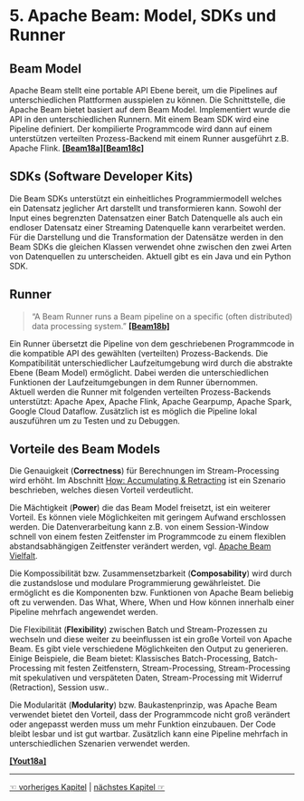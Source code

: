# 5. Apache Beam: Model, SDKs und Runner

## Beam Model
Apache Beam stellt eine portable API Ebene bereit, um die Pipelines auf unterschiedlichen Plattformen ausspielen zu können. Die Schnittstelle, die Apache Beam bietet basiert auf dem Beam Model. Implementiert wurde die API in den unterschiedlichen Runnern. 
Mit einem Beam SDK wird eine Pipeline definiert. Der kompilierte Programmcode wird dann auf einem unterstützen verteilten Prozess-Backend mit einem Runner ausgeführt z.B. Apache Flink. [**[Beam18a]**](10_Literaturverzeichnis.md)[**[Beam18c]**](10_Literaturverzeichnis.md) 

## SDKs (Software Developer Kits)
Die Beam SDKs unterstützt ein einheitliches Programmiermodell welches ein Datensatz jeglicher Art darstellt und transformieren kann. Sowohl der Input eines begrenzten Datensatzen einer Batch Datenquelle als auch ein endloser Datensatz einer Streaming Datenquelle kann verarbeitet werden. Für die Darstellung und die Transformation der Datensätze werden in den Beam SDKs die gleichen Klassen verwendet ohne zwischen den zwei Arten von Datenquellen zu unterscheiden. 
Aktuell gibt es ein Java und ein Python SDK. 


## Runner
>“A Beam Runner runs a Beam pipeline on a specific (often distributed) data processing system.” [**[Beam18b]**](10_Literaturverzeichnis.md)

Ein Runner übersetzt die Pipeline von dem geschriebenen Programmcode in die kompatible API des gewählten (verteilten) Prozess-Backends. Die Kompatibilität unterschiedlicher Laufzeitumgebung wird durch die abstrakte Ebene (Beam Model) ermöglicht. Dabei werden die unterschiedlichen Funktionen der Laufzeitumgebungen in dem Runner übernommen.  
Aktuell werden die Runner mit folgenden verteilten Prozess-Backends unterstützt: Apache Apex, Apache Flink, Apache Gearpump, Apache Spark, Google Cloud Dataflow. Zusätzlich ist es möglich die Pipeline lokal auszuführen um zu Testen und zu Debuggen.

## Vorteile des Beam Models

Die Genauigkeit (**Correctness**) für Berechnungen im Stream-Processing wird erhöht. Im Abschnitt [How: Accumulating & Retracting](3_Beam_Model.md#how) ist ein Szenario beschrieben, welches diesen Vorteil verdeutlicht.

Die Mächtigkeit (**Power**) die das Beam Model freisetzt, ist ein weiterer Vorteil. Es können viele Möglichkeiten mit geringem Aufwand erschlossen werden. Die Datenverarbeitung kann z.B. von einem Session-Window schnell von einem festen Zeitfenster im Programmcode zu einem flexiblen abstandsabhängigen Zeitfenster verändert werden, vgl. [Apache Beam Vielfalt](4_Apache_Beams_Vielfalt.md).

Die Kom­pos­si­bi­li­tät bzw. Zusammensetzbarkeit (**Composability**) wird durch die zustandslose und modulare Programmierung gewährleistet. Die ermöglicht es die Komponenten bzw. Funktionen von Apache Beam beliebig oft zu verwenden. Das What, Where, When und How können innerhalb einer Pipeline mehrfach angewendet werden.

Die Flexibilität (**Flexibility**) zwischen Batch und Stream-Prozessen zu wechseln und diese weiter zu beeinflussen ist ein große Vorteil von Apache Beam. Es gibt viele verschiedene Möglichkeiten den Output zu generieren. Einige Beispiele, die Beam bietet: Klassisches Batch-Processing, Batch-Processing mit festen Zeitfenstern, Stream-Processing, Stream-Processing mit spekulativen und verspäteten Daten, Stream-Processing mit Widerruf (Retraction), Session usw.. 

Die Modularität (**Modularity**) bzw. Baukastenprinzip, was Apache Beam verwendet bietet den Vorteil, dass der Programmcode nicht groß verändert oder angepasst werden muss um mehr Funktion einzubauen. Der Code bleibt lesbar und ist gut wartbar. Zusätzlich kann eine Pipeline mehrfach in unterschiedlichen Szenarien verwendet werden.

[**[Yout18a]**](10_Literaturverzeichnis.md) 

---------

[☜ vorheriges Kapitel](4_Apache_Beams_Vielfalt.md)
   |   [nächstes Kapitel ☞](6_Implementierung_Minimal_Word_Count.md)
